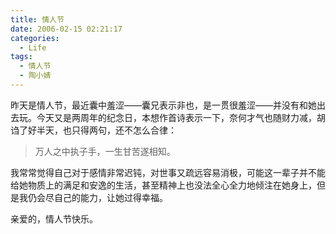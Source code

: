 ```yaml
---
title: 情人节
date: 2006-02-15 02:21:17
categories:
  - Life
tags:
  - 情人节
  - 陶小婧
---
```

昨天是情人节，最近囊中羞涩——囊兄表示非也，是一贯很羞涩——并没有和她出去玩。今天又是两周年的纪念日，本想作首诗表示一下，奈何才气也随财力减，胡诌了好半天，也只得两句，还不怎么合律：

> 万人之中执子手，一生甘苦遂相知。

我常常觉得自己对于感情非常迟钝，对世事又疏远容易消极，可能这一辈子并不能给她物质上的满足和安逸的生活，甚至精神上也没法全心全力地倾注在她身上，但是我仍会尽自己的能力，让她过得幸福。

亲爱的，情人节快乐。